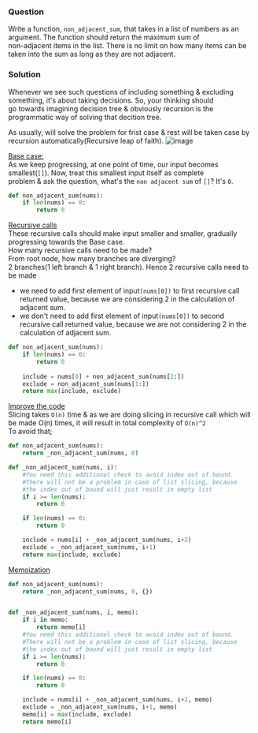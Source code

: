 ### Question
Write a function, `non_adjacent_sum`, that takes in a list of numbers as an argument. The function should return the maximum sum of</br>
non-adjacent items in the list. There is no limit on how many items can be taken into the sum as long as they are not adjacent.</br>
### Solution
Whenever we see such questions of including something & excluding something, it's about taking decisions. So, your thinking should</br>
go towards imagining decision tree & obviously recursion is the programmatic way of solving that decition tree.</br>

As usually, will solve the problem for frist case & rest will be taken case by recursion automatically(Recursive leap of faith).
![image](https://github.com/user-attachments/assets/09132fd1-35f6-4d3b-965f-6e29b3dc414c)

<ins>Base case:</ins></br>
As we keep progressing, at one point of time, our input becomes smallest(`[]`). Now, treat this smallest input itself as complete</br>
problem & ask the question, what's the `non adjacent sum` of `[]`? It's `0`.
```python
def non_adjacent_sum(nums):
    if len(nums) == 0:
        return 0
```

<ins>Recursive calls</ins></br>
These recursive calls should make input smaller and smaller, gradually progressing towards the Base case.</br>
How many recursive calls need to be made?</br>
From root node, how many branches are diverging?</br>
2 branches(1 left branch & 1 right branch). Hence 2 recursive calls need to be made</br>
- we need to add first element of input`(nums[0])` to first recursive call returned value, because we are considering 2 in the calculation of adjacent sum.
- we don't need to add first element of input`(nums[0])` to second recursive call returned value, because we are not considering 2 in the calculation of adjacent sum.
```python
def non_adjacent_sum(nums):
    if len(nums) == 0:
        return 0
  
    include = nums[0] + non_adjacent_sum(nums[2:])
    exclude = non_adjacent_sum(nums[1:])
    return max(include, exclude)
```

<ins>Improve the code</ins></br>
Slicing takes `O(n)` time & as we are doing slicing in recursive call which will be made O(n) times, it will result in total complexity of `O(n)^2`</br>
To avoid that;
```python
def non_adjacent_sum(nums):
    return _non_adjacent_sum(nums, 0)

def _non_adjacent_sum(nums, i):
    #You need this additional check to avoid index out of bound.
    #There will not be a problem in case of list slicing, because 
    #the index out of bound will just result in empty list 
    if i >= len(nums):
        return 0

    if len(nums) == 0:
        return 0

    include = nums[i] + _non_adjacent_sum(nums, i+2)
    exclude = _non_adjacent_sum(nums, i+1)
    return max(include, exclude)
```
<ins>Memoization</ins></br>
```python
def non_adjacent_sum(nums):
    return _non_adjacent_sum(nums, 0, {})


def _non_adjacent_sum(nums, i, memo):
    if i in memo:
        return memo[i]
    #You need this additional check to avoid index out of bound.
    #There will not be a problem in case of list slicing, because 
    #the index out of bound will just result in empty list 
    if i >= len(nums):
        return 0

    if len(nums) == 0:
        return 0

    include = nums[i] + _non_adjacent_sum(nums, i+2, memo)
    exclude = _non_adjacent_sum(nums, i+1, memo)
    memo[i] = max(include, exclude)
    return memo[i]
```
